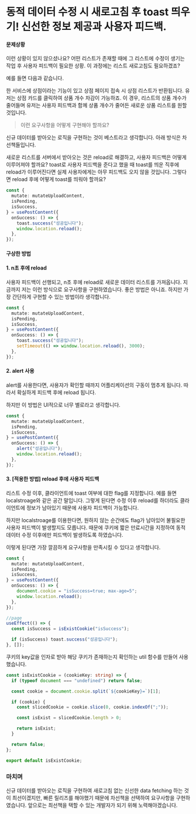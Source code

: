 # 동적 데이터 수정 시 새로고침 후 toast 띄우기! 신선한 정보 제공과 사용자 피드백.

#### 문제상황

이런 상황이 있지 않으셨나요? 어떤 리스트가 존재할 때에 그 리스트에 수정이 생기는 작업 후 사용자 피드백이 필요한 상황. 이 과정에는 리스트 새로고침도 필요하겠죠?

예를 들면 다음과 같습니다.

한 서비스에 상점이라는 기능이 있고 상점 페이지 접속 시 상점 리스트가 반환됩니다. 유저는 상점 카드를 클릭하여 상품 개수 차감이 가능하죠. 이 경우, 리스트의 상품 개수가 줄어들며 유저는 사용자 피드백과 함께 상품 개수가 줄어든 새로운 상품 리스트를 원할 것입니다.

> 이런 요구사항을 어떻게 구현해야 할까요?

신규 데이터를 받아오는 로직을 구현하는 것이 베스트라고 생각합니다. 아래 방식은 차선책들입니다.

새로운 리스트를 서버에서 받아오는 것은 reload로 해결하고, 사용자 피드백은 어떻게 이루어져야 할까요? toast로 사용자 피드백을 준다고 했을 때 toast를 띄운 직후에 reload가 이루어진다면 실제 사용자에게는 아무 피드백도 오지 않을 것입니다. 그렇다면 reload 후에 어떻게 toast를 띄워야 할까요?

```ts
const {
  mutate: mutateUploadContent,
  isPending,
  isSuccess,
} = usePostContent({
  onSuccess: () => {
    toast.success("성공입니다");
    window.location.reload();
  },
});
```

#### 구상한 방법

#### 1\. n초 후에 reload

사용자 피드백이 선행되고, n초 후에 reload로 새로운 데이터 리스트를 가져옵니다. 지금까지 저는 이런 방식으로 요구사항을 구현하였습니다. 좋은 방법은 아니죠. 하지만 가장 간단하게 구현할 수 있는 방법이라 생각합니다.

```ts
const {
  mutate: mutateUploadContent,
  isPending,
  isSuccess,
} = usePostContent({
  onSuccess: () => {
    toast.success("성공입니다");
    setTimeout(() => window.location.reload(), 3000);
  },
});
```

#### 2\. alert 사용

alert를 사용한다면, 사용자가 확인할 때까지 어플리케이션의 구동이 멈추게 됩니다. 따라서 확실하게 피드백 후에 reload 됩니다.

하지만 이 방법은 UI적으로 너무 별로라고 생각합니다.

```ts
const {
  mutate: mutateUploadContent,
  isPending,
  isSuccess,
} = usePostContent({
  onSuccess: () => {
    alert("성공입니다");
    window.location.reload();
  },
});
```

#### 3\. \[적용한 방법\] reload 후에 사용자 피드백

리스트 수정 이후, 클라이언트에 toast 여부에 대한 flag를 지정합니다. 예를 들면 localstroage와 같은 공간 말입니다. 그렇게 된다면 수정 이후 reload를 하더라도 클라이언트에 정보가 남아있기 때문에 사용자 피드백이 가능합니다.

하지만 localstroage를 이용한다면, 원하지 않는 순간에도 flag가 남아있어 불필요한 사용자 피드백이 발생할지도 모릅니다. 때문에 쿠키에 짧은 만료시간을 지정하여 동적 데이터 수정 이후에만 피드백이 발생하도록 하였습니다.

이렇게 된다면 가장 깔끔하게 요구사항을 만족시킬 수 있다고 생각합니다.

```ts
const {
  mutate: mutateUploadContent,
  isPending,
  isSuccess,
} = usePostContent({
  onSuccess: () => {
    document.cookie = "isSuccess=true; max-age=5";
    window.location.reload();
  },
});
```

```ts
//page
useEffect(() => {
  const isSuccess = isExistCookie("isSuccess");

  if (isSuccess) toast.success("성공입니다");
}, []);
```

쿠키의 key값을 인자로 받아 해당 쿠키가 존재하는지 확인하는 util 함수를 만들어 사용했습니다.

```ts
const isExistCookie = (cookieKey: string) => {
  if (typeof document === "undefined") return false;

  const cookie = document.cookie.split(`${cookieKey}=`)[1];

  if (cookie) {
    const slicedCookie = cookie.slice(0, cookie.indexOf(";"));

    const isExist = slicedCookie.length > 0;

    return isExist;
  }

  return false;
};

export default isExistCookie;
```

### 마치며

신규 데이터를 받아오는 로직을 구현하여 새로고침 없는 신선한 data fetching 하는 것이 최선이겠지만, 빠른 릴리즈를 해야했기 때문에 차선책을 선택하여 요구사항을 구현하였습니다. 앞으로는 최선책을 택할 수 있는 개발자가 되기 위해 노력해야겠습니다.
